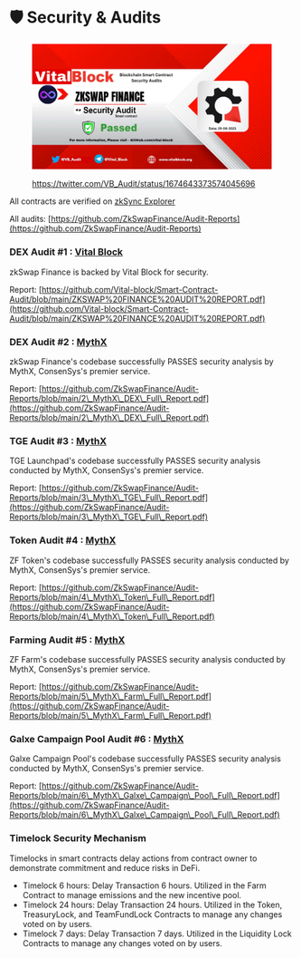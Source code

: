 # 🛡 Security & Audits

<figure><img src="../.gitbook/assets/image (42).png" alt=""><figcaption><p><a href="https://twitter.com/VB_Audit/status/1674643373574045696">https://twitter.com/VB_Audit/status/1674643373574045696</a></p></figcaption></figure>

All contracts are verified on [zkSync Explorer](smart-contracts.md)&#x20;

All audits: [https://github.com/ZkSwapFinance/Audit-Reports](https://github.com/ZkSwapFinance/Audit-Reports)

### DEX Audit #1 : [Vital Block](https://vitalblock.org/)

zkSwap Finance is backed by Vital Block for security.&#x20;

Report: [https://github.com/Vital-block/Smart-Contract-Audit/blob/main/ZKSWAP%20FINANCE%20AUDIT%20REPORT.pdf](https://github.com/Vital-block/Smart-Contract-Audit/blob/main/ZKSWAP%20FINANCE%20AUDIT%20REPORT.pdf)

### DEX Audit #2 : [MythX](https://mythx.io/)

zkSwap Finance's codebase successfully PASSES security analysis by MythX, ConsenSys's premier service.

Report: [https://github.com/ZkSwapFinance/Audit-Reports/blob/main/2\_MythX\_DEX\_Full\_Report.pdf](https://github.com/ZkSwapFinance/Audit-Reports/blob/main/2\_MythX\_DEX\_Full\_Report.pdf)

### TGE Audit #3 : [MythX](https://mythx.io/)

TGE Launchpad's codebase successfully PASSES security analysis conducted by MythX, ConsenSys's premier service.

Report: [https://github.com/ZkSwapFinance/Audit-Reports/blob/main/3\_MythX\_TGE\_Full\_Report.pdf](https://github.com/ZkSwapFinance/Audit-Reports/blob/main/3\_MythX\_TGE\_Full\_Report.pdf)

### Token Audit #4 : [MythX](https://mythx.io/)

ZF Token's codebase successfully PASSES security analysis conducted by MythX, ConsenSys's premier service.

Report: [https://github.com/ZkSwapFinance/Audit-Reports/blob/main/4\_MythX\_Token\_Full\_Report.pdf](https://github.com/ZkSwapFinance/Audit-Reports/blob/main/4\_MythX\_Token\_Full\_Report.pdf)

### Farming Audit #5 : [MythX](https://mythx.io/)

ZF Farm's codebase successfully PASSES security analysis conducted by MythX, ConsenSys's premier service.

Report: [https://github.com/ZkSwapFinance/Audit-Reports/blob/main/5\_MythX\_Farm\_Full\_Report.pdf](https://github.com/ZkSwapFinance/Audit-Reports/blob/main/5\_MythX\_Farm\_Full\_Report.pdf)

### Galxe Campaign Pool Audit #6 : [MythX](https://mythx.io/)

Galxe Campaign Pool's codebase successfully PASSES security analysis conducted by MythX, ConsenSys's premier service.

Report: [https://github.com/ZkSwapFinance/Audit-Reports/blob/main/6\_MythX\_Galxe\_Campaign\_Pool\_Full\_Report.pdf](https://github.com/ZkSwapFinance/Audit-Reports/blob/main/6\_MythX\_Galxe\_Campaign\_Pool\_Full\_Report.pdf)



### Timelock Security Mechanism

Timelocks in smart contracts delay actions from contract owner to demonstrate commitment and reduce risks in DeFi.

* Timelock 6 hours: Delay Transaction 6 hours. Utilized in the Farm Contract to manage emissions and the new incentive pool.&#x20;
* Timelock 24 hours: Delay Transaction 24 hours. Utilized in the Token, TreasuryLock, and TeamFundLock Contracts to manage any changes voted on by users.
* Timelock 7 days: Delay Transaction 7 days. Utilized in the Liquidity Lock Contracts to manage any changes voted on by users.
